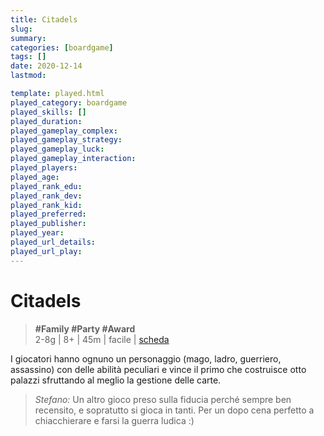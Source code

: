 ```yaml
---
title: Citadels
slug: 
summary: 
categories: [boardgame]
tags: []
date: 2020-12-14
lastmod: 

template: played.html
played_category: boardgame
played_skills: []
played_duration: 
played_gameplay_complex: 
played_gameplay_strategy: 
played_gameplay_luck: 
played_gameplay_interaction: 
played_players: 
played_age: 
played_rank_edu: 
played_rank_dev: 
played_rank_kid: 
played_preferred: 
played_publisher: 
played_year: 
played_url_details: 
played_url_play: 
---
```


# Citadels
> **#Family #Party #Award**  
> 2-8g | 8+ | 45m | facile | [scheda](https://www.boardgamegeek.com/boardgame/205398/citadels)  

I giocatori hanno ognuno un personaggio (mago, ladro, guerriero, assassino) con delle abilità peculiari e vince il primo che costruisce otto palazzi sfruttando al meglio la gestione delle carte.

> *Stefano:*
> Un altro gioco preso sulla fiducia perché sempre ben recensito, e sopratutto si gioca in tanti. Per un dopo cena perfetto a chiacchierare e farsi la guerra ludica :)


